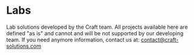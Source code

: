 Labs
====

Lab solutions developed by the Craft team. All projects available here are defined "as is" and cannot and will be not supported by our developing team. If you need anymore information, contact us at: contact@craft-solutions.com
